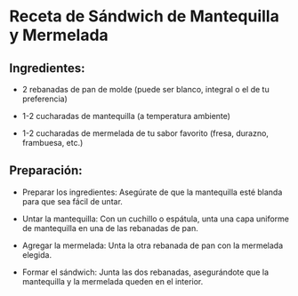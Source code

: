 # Receta de Sándwich de Mantequilla y Mermelada
## Ingredientes:
- 2 rebanadas de pan de molde (puede ser blanco, integral o el de tu preferencia)

- 1-2 cucharadas de mantequilla (a temperatura ambiente)

- 1-2 cucharadas de mermelada de tu sabor favorito (fresa, durazno, frambuesa, etc.)

## Preparación:
- Preparar los ingredientes:
Asegúrate de que la mantequilla esté blanda para que sea fácil de untar.

- Untar la mantequilla:
Con un cuchillo o espátula, unta una capa uniforme de mantequilla en una de las rebanadas de pan.

- Agregar la mermelada:
Unta la otra rebanada de pan con la mermelada elegida.

- Formar el sándwich:
Junta las dos rebanadas, asegurándote que la mantequilla y la mermelada queden en el interior.
